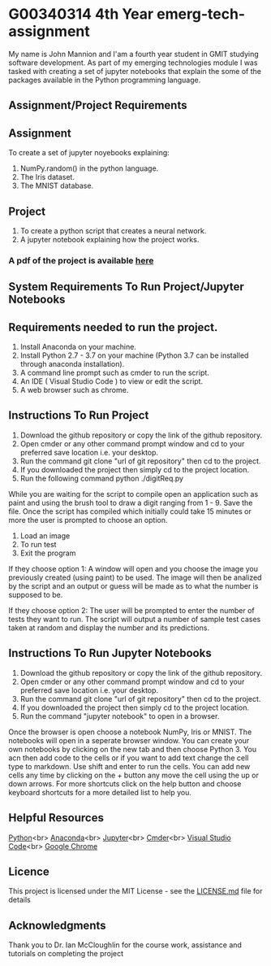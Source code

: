 # G00340314 4th Year emerg-tech-assignment
My name is John Mannion and I'am a fourth year student in GMIT studying software development. As part of my emerging technologies module I was tasked with creating a set of jupyter notebooks that explain the some of the packages available in the Python programming language. 

## Assignment/Project Requirements
## Assignment
To create a set of jupyter noyebooks explaining:
1. NumPy.random() in the python language.
2. The Iris dataset.
3. The MNIST database.
## Project
1. To create a python script that creates a neural network.
2. A jupyter notebook explaining how the project works.

### A pdf of the project is available [here](docs/project.pdf) 

## System Requirements To Run Project/Jupyter Notebooks
## Requirements needed to run the project.
1. Install Anaconda on your machine.
2. Install Python 2.7 - 3.7 on your machine (Python 3.7 can be installed through anaconda installation). 
2. A command line prompt such as cmder to run the script.
3. An IDE ( Visual Studio Code ) to view or edit the script.
4. A web browser such as chrome.

## Instructions To Run Project
1. Download the github repository or copy the link of the github repository.
2. Open cmder or any other command prompt window and cd to your preferred save location i.e. your desktop.
3. Run the command git clone "url of git repository" then cd to the project. 
4. If you downloaded the project then simply cd to the project location.
5. Run the following command python ./digitReq.py

While you are waiting for the script to compile open an application such as paint and using the brush tool to draw a digit ranging from 1 - 9. Save the file. Once the script has compiled which initially could take 15 minutes or more the user is prompted to choose an option. 
1. Load an image
2. To run test
3. Exit the program

If they choose option 1: 
A window will open and you choose the image you previously created (using paint) to be used. The image will then be analized by the script and an output or guess will be made as to what the number is supposed to be.

If they choose option 2:
The user will be prompted to enter the number of tests they want to run. The script will output a number of sample test cases taken at random and display the number and its predictions.


## Instructions To Run Jupyter Notebooks
1. Download the github repository or copy the link of the github repository.
2. Open cmder or any other command prompt window and cd to your preferred save location i.e. your desktop.
3. Run the command git clone "url of git repository" then cd to the project. 
4. If you downloaded the project then simply cd to the project location.
5. Run the command "jupyter notebook" to open in a browser.

Once the browser is open choose a notebook NumPy, Iris or MNIST. The notebooks will open in a seperate browser window. You can create your own notebooks by clicking on the new tab and then choose Python 3. You acn then add code to the cells or if you want to add text change the cell type to markdown. Use shift and enter to run the cells. You can add new cells any time by clicking on the + button any move the cell using the up or down arrows. For more shortcuts click on the help button and choose keyboard shortcuts for a more detailed list to help you.

## Helpful Resources
[Python]("https://www.python.org/")<br>
[Anaconda]("https://www.anaconda.com/what-is-anaconda/")<br>
[Jupyter]("http://jupyter.org/")<br>
[Cmder]("http://cmder.net/")<br>
[Visual Studio Code]("https://code.visualstudio.com/")<br>
[Google Chrome]("https://www.google.com/chrome/?brand=CHBD&gclid=Cj0KCQiAuf7fBRD7ARIsACqb8w6DWj_c-dYt4S7FPNLN1hHWeR0Ll6YXkCH2NXyvGux9rvZkm8Q_678aAlEHEALw_wcB&gclsrc=aw.ds")

## Licence
This project is licensed under the MIT License - see the [LICENSE.md](emerg-tech-assignment/LICENSE) file for details
## Acknowledgments
Thank you to Dr. Ian McCloughlin for the course work, assistance and tutorials on completing the project
